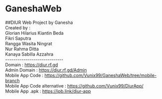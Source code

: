 # GaneshaWeb <br>
##DIUR Web Project by Ganesha <br>
Created by : <br>
Glorian Hilarius Kiantin Beda <br>
Fikri Saputra <br>
Rangga Wasita Ningrat <br>
Nur Rahma Ditta <br>
Kanaya Sabilla Azzahra <br>
----------------------------- <br>
Domain : https://diur.rf.gd <br>
Admin Domain : https://diur.rf.gd/Admin <br>
Mobile App Code : https://github.com/Vunix99/GaneshaWeb/tree/mobile-branch <br>
Mobile App Code alternative : https://github.com/Vunix99/DiurApp/ <br>
Mobile App .apk : https://ipb.link/diur-app <br>
